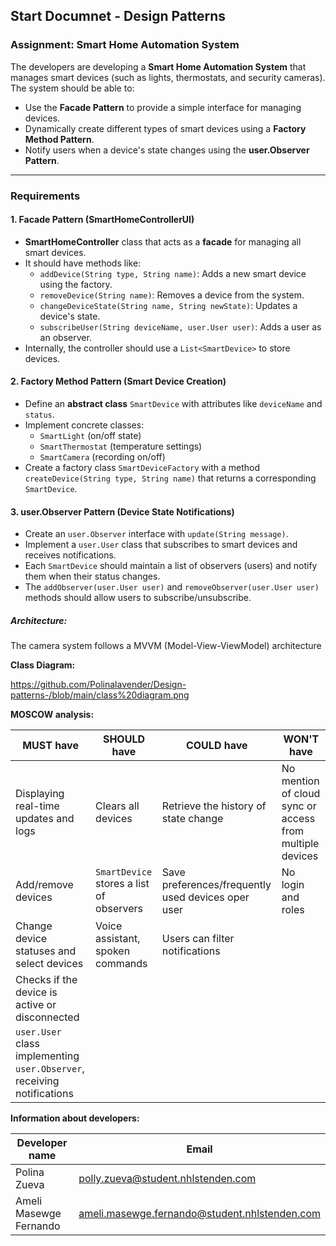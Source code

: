 ## **Start Documnet - Design Patterns**

### **Assignment: Smart Home Automation System**

The developers are developing a **Smart Home Automation System** that manages smart devices (such as lights, thermostats, and security cameras). The system should be able to:

- Use the **Facade Pattern** to provide a simple interface for managing devices.
- Dynamically create different types of smart devices using a **Factory Method Pattern**.
- Notify users when a device's state changes using the **user.Observer Pattern**.

------

### **Requirements**

#### **1. Facade Pattern (SmartHomeControllerUI)**

- **SmartHomeController** class that acts as a **facade** for managing all smart devices.
- It should have methods like:
  - `addDevice(String type, String name)`: Adds a new smart device using the factory.
  - `removeDevice(String name)`: Removes a device from the system.
  - `changeDeviceState(String name, String newState)`: Updates a device's state.
  - `subscribeUser(String deviceName, user.User user)`: Adds a user as an observer.
- Internally, the controller should use a `List<SmartDevice>` to store devices.

#### **2.  Factory Method Pattern (Smart Device Creation)**

- Define an **abstract class** `SmartDevice` with attributes like `deviceName` and `status`.
- Implement concrete classes:
  - `SmartLight` (on/off state)
  - `SmartThermostat` (temperature settings)
  - `SmartCamera` (recording on/off)
- Create a factory class `SmartDeviceFactory` with a method `createDevice(String type, String name)` that returns a corresponding `SmartDevice`.

#### **3. user.Observer Pattern (Device State Notifications)**

- Create an `user.Observer` interface with `update(String message)`.
- Implement a `user.User` class that subscribes to smart devices and receives notifications.
- Each `SmartDevice` should maintain a list of observers (users) and notify them when their status changes.
- The `addObserver(user.User user)` and `removeObserver(user.User user)` methods should allow users to subscribe/unsubscribe.



##### **Architecture:**

The camera system follows a MVVM (Model-View-ViewModel) architecture

**Class Diagram:**

https://github.com/Polinalavender/Design-patterns-/blob/main/class%20diagram.png




**MOSCOW analysis:**

| MUST have                                                    | SHOULD have                              | COULD have                                         | WON'T have                                               |
| ------------------------------------------------------------ | ---------------------------------------- | -------------------------------------------------- | -------------------------------------------------------- |
| Displaying real-time updates and logs                        | Clears all devices                       | Retrieve the history of state change               | No mention of cloud sync or access from multiple devices |
| Add/remove devices                                           | `SmartDevice` stores a list of observers | Save preferences/frequently used devices oper user | No login and roles                                       |
| Change device statuses and select devices                    | Voice assistant, spoken commands         | Users can filter notifications                     |                                                          |
| Checks if the device is active or disconnected               |                                          |                                                    |                                                          |
| `user.User` class implementing `user.Observer`, receiving notifications |                                          |                                                    |                                                          |



**Information about developers:**

| Developer name         | Email                                                        |
| ---------------------- | ------------------------------------------------------------ |
| Polina Zueva           | [polly.zueva@student.nhlstenden.com](mailto:polly.zueva@student.nhlstenden.com) |
| Ameli Masewge Fernando | ameli.masewge.fernando@student.nhlstenden.com                |
